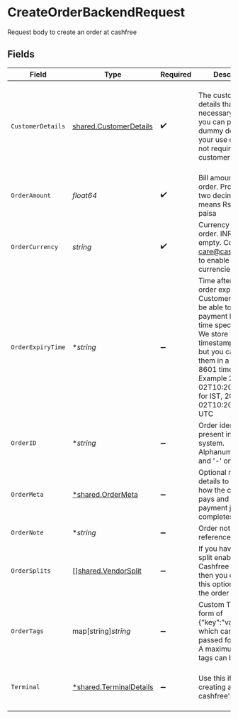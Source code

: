 # CreateOrderBackendRequest

Request body to create an order at cashfree


## Fields

| Field                                                                                                                                                                                                                                                                            | Type                                                                                                                                                                                                                                                                             | Required                                                                                                                                                                                                                                                                         | Description                                                                                                                                                                                                                                                                      | Example                                                                                                                                                                                                                                                                          |
| -------------------------------------------------------------------------------------------------------------------------------------------------------------------------------------------------------------------------------------------------------------------------------- | -------------------------------------------------------------------------------------------------------------------------------------------------------------------------------------------------------------------------------------------------------------------------------- | -------------------------------------------------------------------------------------------------------------------------------------------------------------------------------------------------------------------------------------------------------------------------------- | -------------------------------------------------------------------------------------------------------------------------------------------------------------------------------------------------------------------------------------------------------------------------------- | -------------------------------------------------------------------------------------------------------------------------------------------------------------------------------------------------------------------------------------------------------------------------------- |
| `CustomerDetails`                                                                                                                                                                                                                                                                | [shared.CustomerDetails](../../../pkg/models/shared/customerdetails.md)                                                                                                                                                                                                          | :heavy_check_mark:                                                                                                                                                                                                                                                               | The customer details that are necessary. Note that you can pass dummy details if your use case does not require the customer details.                                                                                                                                            | {<br/>"customer_id": "7112AAA812234",<br/>"customer_email": "john@cashfree.com",<br/>"customer_phone": "9908734801",<br/>"customer_name": "John Doe",<br/>"customer_bank_account_number": "1518121112",<br/>"customer_bank_ifsc": "XITI0000001",<br/>"customer_bank_code": 3333<br/>} |
| `OrderAmount`                                                                                                                                                                                                                                                                    | *float64*                                                                                                                                                                                                                                                                        | :heavy_check_mark:                                                                                                                                                                                                                                                               | Bill amount for the order. Provide upto two decimals. 10.15 means Rs 10 and 15 paisa                                                                                                                                                                                             | 10.15                                                                                                                                                                                                                                                                            |
| `OrderCurrency`                                                                                                                                                                                                                                                                  | *string*                                                                                                                                                                                                                                                                         | :heavy_check_mark:                                                                                                                                                                                                                                                               | Currency for the order. INR if left empty. Contact care@cashfree.com  to enable new currencies.                                                                                                                                                                                  | INR                                                                                                                                                                                                                                                                              |
| `OrderExpiryTime`                                                                                                                                                                                                                                                                | **string*                                                                                                                                                                                                                                                                        | :heavy_minus_sign:                                                                                                                                                                                                                                                               | Time after which the order expires. Customers will not be able to make the payment beyond the time specified here. We store timestamps in IST, but you can provide them in a valid ISO 8601 time format. Example 2021-07-02T10:20:12+05:30 for IST, 2021-07-02T10:20:12Z for UTC | 2021-07-02T10:20:12+05:30                                                                                                                                                                                                                                                        |
| `OrderID`                                                                                                                                                                                                                                                                        | **string*                                                                                                                                                                                                                                                                        | :heavy_minus_sign:                                                                                                                                                                                                                                                               | Order identifier present in your system. Alphanumeric, '_' and '-' only                                                                                                                                                                                                          |                                                                                                                                                                                                                                                                                  |
| `OrderMeta`                                                                                                                                                                                                                                                                      | [*shared.OrderMeta](../../../pkg/models/shared/ordermeta.md)                                                                                                                                                                                                                     | :heavy_minus_sign:                                                                                                                                                                                                                                                               | Optional meta details to control how the customer pays and how payment journey completes                                                                                                                                                                                         | {<br/>"return_url": "https://b8af79f41056.eu.ngrok.io?order_id={order_id}",<br/>"notify_url": "https://b8af79f41056.eu.ngrok.io/webhook.php"<br/>}                                                                                                                               |
| `OrderNote`                                                                                                                                                                                                                                                                      | **string*                                                                                                                                                                                                                                                                        | :heavy_minus_sign:                                                                                                                                                                                                                                                               | Order note for reference.                                                                                                                                                                                                                                                        | Test order                                                                                                                                                                                                                                                                       |
| `OrderSplits`                                                                                                                                                                                                                                                                    | [][shared.VendorSplit](../../../pkg/models/shared/vendorsplit.md)                                                                                                                                                                                                                | :heavy_minus_sign:                                                                                                                                                                                                                                                               | If you have Easy split enabled in your Cashfree account then you can use this option to split the order amount.                                                                                                                                                                  |                                                                                                                                                                                                                                                                                  |
| `OrderTags`                                                                                                                                                                                                                                                                      | map[string]*string*                                                                                                                                                                                                                                                              | :heavy_minus_sign:                                                                                                                                                                                                                                                               | Custom Tags in thr form of {"key":"value"} which can be passed for an order. A maximum of 10 tags can be added                                                                                                                                                                   | {<br/>"product": "Laptop",<br/>"shipping_address": "123 Main St"<br/>}                                                                                                                                                                                                           |
| `Terminal`                                                                                                                                                                                                                                                                       | [*shared.TerminalDetails](../../../pkg/models/shared/terminaldetails.md)                                                                                                                                                                                                         | :heavy_minus_sign:                                                                                                                                                                                                                                                               | Use this if you are creating an order for cashfree's softPOS                                                                                                                                                                                                                     | {<br/>"terminal_phone_no": 6309291183,<br/>"terminal_id": 1,<br/>"terminal_type": "SPOS"<br/>}                                                                                                                                                                                   |